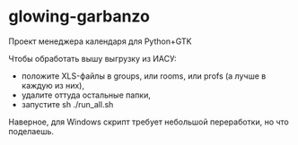 # glowing-garbanzo
Проект менеджера календаря для Python+GTK

Чтобы обработать вышу выгрузку из ИАСУ:
* положите XLS-файлы в groups, или rooms, или profs (а лучше в каждую из них),
* удалите оттуда остальные папки,
* запустите sh ./run_all.sh

Наверное, для Windows скрипт требует небольшой переработки, но что поделаешь.
